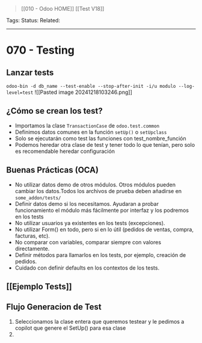 > [[010 - Odoo HOME]]
> [[Test V18]]

Tags: 
Status: 
Related: 

___

# 070 - Testing

## **Lanzar tests**
`odoo-bin -d db_name --test-enable --stop-after-init -i/u modulo --log-level=test`
![[Pasted image 20241218103246.png]]

## **¿Cómo se crean los test?**
- Importamos la clase `TransactionCase` de `odoo.test.common`
- Definimos datos comunes en la función `setUp()` o `setUpclass`
- Solo se ejecutarán como test las funciones con test_nombre_función
- Podemos heredar otra clase de test y tener todo lo que tenían, pero solo es recomendable heredar configuración

## **Buenas Prácticas (OCA)**
- No utilizar datos demo de otros módulos. Otros módulos pueden cambiar los datos.Todos los archivos de prueba deben añadirse en `some_addon/tests/`
- Definir datos demo si los necesitamos. Ayudaran a probar funcionamiento el módulo más fácilmente por interfaz y los podremos   en los tests
- No utilizar usuarios ya existentes en los tests (excepciones).
- No utilizar Form() en todo, pero si en lo útil (pedidos de ventas, compra, facturas, etc).
- No comparar con variables, comparar siempre con valores directamente.
- Definir métodos para llamarlos en los tests, por ejemplo, creación de pedidos.
- Cuidado con definir defaults en los contextos de los tests.

## [[Ejemplo Tests]]

## Flujo Generacion de Test

1. Seleccionamos la clase entera que queremos testear y le pedimos a copilot que genere el SetUp() para esa clase
2. 